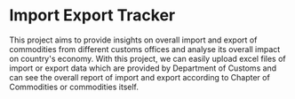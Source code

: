 # Import Export Tracker
This project aims to provide insights on overall import and export of commodities from different customs offices and analyse its overall impact on country's economy.
With this project, we can easily upload excel files of import or export data which are provided by Department of Customs and can see the overall report of import and export according to Chapter of Commodities or commodities itself.
